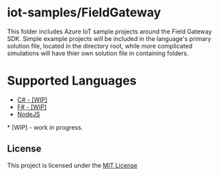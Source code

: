 # iot-samples/FieldGateway
This folder includes Azure IoT sample projects around the Field Gateway SDK.  Simple example projects will be included in the language's primary solution file, located in the directory root, while more complicated simulations will have thier own solution file in containing folders.

# Supported Languages
* [C# - [WIP]](/FieldGateway/csharp/README.md)
* [F# - [WIP]](/FieldGateway/fsharp/README.md)
* [NodeJS](/FieldGateway/nodejs/README.md)

\* [WIP] - work in progress.

## License
This project is licensed under the [MIT License](/LICENSE.txt)